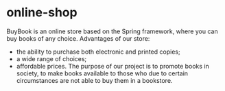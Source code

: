 # online-shop
BuyBook is an online store based on the Spring framework, where you can buy books of any choice. Advantages of our store: 
- the ability to purchase both electronic and printed copies;
- a wide range of choices;
- affordable prices. 
The purpose of our project is to promote books in society, to make books available to those who due to certain circumstances are not able to buy them in a bookstore.
